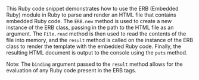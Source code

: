 
This Ruby code snippet demonstrates how to use the ERB (Embedded Ruby) module in Ruby to parse and render an HTML file that contains embedded Ruby code. The `ERB.new` method is used to create a new instance of the ERB class, passing in the path to the HTML file as an argument. The `File.read` method is then used to read the contents of the file into memory, and the `result` method is called on the instance of the ERB class to render the template with the embedded Ruby code. Finally, the resulting HTML document is output to the console using the `puts` method.

Note: The `binding` argument passed to the `result` method allows for the evaluation of any Ruby code present in the ERB tags.